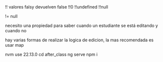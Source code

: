 !! valores falsy devuelven false
!!0
!!undefined
!!null

!= null

necesito una propiedad para saber cuando un estudiante se está editando y cuando no

hay varias formas de realizar la logica de edicion, la mas recomendada es usar map

nvm use  22.13.0
cd after_class
ng serve
npm i 